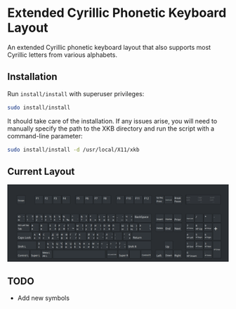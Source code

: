 # Extended Cyrillic Phonetic Keyboard Layout

An extended Cyrillic phonetic keyboard layout that also supports most Cyrillic letters from various alphabets.

## Installation

Run `install/install` with superuser privileges:

```sh  
sudo install/install
```

It should take care of the installation. If any issues arise, you will need to manually specify the path to the XKB directory and run the script with a command-line parameter:

```sh  
sudo install/install -d /usr/local/X11/xkb
```

## Current Layout

![Layout](layout.png)

## TODO

* Add new symbols
